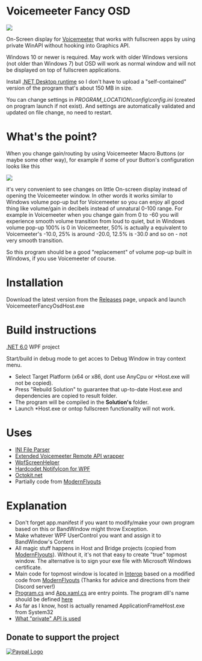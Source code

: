 # Voicemeeter Fancy OSD
![](https://i.imgur.com/YpWj6YI.gif)

On-Screen display for [Voicemeeter](https://voicemeeter.com/) that works with fullscreen apps by using private WinAPI without hooking into Graphics API.

Windows 10 or newer is required. 
May work with older Windows versions (not older than Windows 7) but OSD will work as normal window and will not be displayed on top of fullscreen applications.

Install [.NET Desktop runtime](https://dotnet.microsoft.com/download/dotnet/6.0/runtime) so I don't have to upload a "self-contained" version of the program that's about 150 MB in size.

You can change settings in *PROGRAM_LOCATION\config\config.ini* (created on program launch if not exist). And settings are automatically validated and updated on file change, no need to restart.

# What's the point?
When you change gain/routing by using Voicemeeter Macro Buttons (or maybe some other way), for example if some of your Button's configuration looks like this

![](https://i.imgur.com/M3mwHnY.png)

it's very convenient to see changes on little On-screen display instead of opening the Voicemeeter window.
In other words it works similar to Windows volume pop-up but for Voicemeeter so you can enjoy all good thing like volume/gain in decibels instead of unnatural 0-100 range.
For example in Voicemeeter when you change gain from 0 to -60 you will experience smooth volume transition from loud to quiet, but in Windows volume pop-up
100% is 0 in Voicemeeter, 50% is actually a equivalent to Voicemeeter's -10.0, 25% is around -20.0, 12.5% is -30.0 and so on - not very smooth transition.

So this program should be a good "replacement" of volume pop-up built in Windows, if you use Voicemeeter of course.

# Installation
Download the latest version from the [Releases](releases) page, unpack and launch VoicemeeterFancyOsdHost.exe

# Build instructions
[.NET 6.0](https://dotnet.microsoft.com/download) WPF project

Start/build in debug mode to get acces to Debug Window in tray context menu.

* Select Target Platform (x64 or x86, dont use AnyCpu or \*Host.exe will not be copied).
* Press "Rebuild Solution" to guarantee that up-to-date Host.exe and dependencies are copied to result folder.
* The program will be compiled in the **Solution's** folder.
* Launch \*Host.exe or ontop fullscreen functionality will not work.

# Uses
* [INI File Parser](https://github.com/rickyah/ini-parser)
* [Extended Voicemeeter Remote API wrapper](https://github.com/A-tG/voicemeeter-remote-api-extended)
* [WpfScreenHelper](https://github.com/micdenny/WpfScreenHelper)
* [Hardcodet NotifyIcon for WPF](https://github.com/hardcodet/wpf-notifyicon)
* [Octokit.net](https://github.com/octokit/octokit.net)
* Partially code from [ModernFlyouts](https://github.com/ModernFlyouts-Community/ModernFlyouts)

# Explanation
* Don't forget app.manifest if you want to modify/make your own program based on this or BandWindow might throw Exception.
* Make whatever WPF UserControl you want and assign it to BandWindow's Content
* All magic stuff happens in Host and Bridge projects (copied from [ModernFlyouts](https://github.com/ModernFlyouts-Community/ModernFlyouts)). Without it, it's not that easy to create "true" topmost window. The alternative is to sign your exe file with Microsoft Windows certificate.
* Main code for topmost window is located in [Interop](VoicemeeterOsdProgram/Interop) based on a modified code from [ModernFlyouts](https://github.com/ModernFlyouts-Community/ModernFlyouts) (Thanks for advice and directions from their Discord server!)
* [Program.cs](VoicemeeterOsdProgram/Program.cs) and [App.xaml.cs](VoicemeeterOsdProgram/App.xaml.cs) are entry points. The program dll's name should be defined [here](Bridge/dllmain.cpp#L42)
* As far as I know, host is actually renamed ApplicationFrameHost.exe from System32
* [What "private" API is used](https://blog.adeltax.com/window-z-order-in-windows-10/)

## Donate to support the project
[![Paypal Logo](https://www.paypalobjects.com/webstatic/paypalme/images/pp_logo_small.png)](https://www.paypal.me/atgDeveloperMusician/5)
